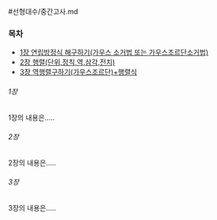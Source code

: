 #선형대수/중간고사.md

### 목차
  * [1장 연립방정식 해구하기(가우스 소거법 또는 가우스조르단소거법)](#1장)
  * [2장 행렬(단위,정칙,역,삼각,전치)](#2장)
  * [3장 역행렬구하기(가우스조르단)+행렬식](#3장)
  
 ###### 1장 
1장의 내용은.....

###### 2장 
2장의 내용은.....

###### 3장 
3장의 내용은.....
 

